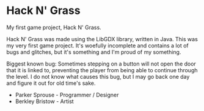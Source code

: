 # Hack N' Grass
My first game project, Hack N' Grass.

Hack N' Grass was made using the LibGDX library, written in Java. This was my very first game project. It's woefully incomplete and contains a lot of bugs and glitches, but it's something and I'm proud of my something.

Biggest known bug: Sometimes stepping on a button will not open the door that it is linked to, preventing the player from being able to continue through the level. I do not know what causes this bug, but I may go back one day and figure it out for old time's sake.

- Parker Sprouse - Programmer / Designer
- Berkley Bristow - Artist
